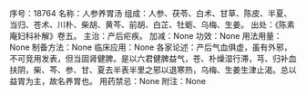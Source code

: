 序号：18764
名称：人参养胃汤
组成：人参、茯苓、白术、甘草、陈皮、半夏、当归、苍术、川朴、柴胡、黄芩、前胡、白芷、牡蛎、乌梅、生姜。
出处：《陈素庵妇科补解》卷五。
主治：产后疟疾。
加减：None
功效：None
用法用量：None
制备方法：None
临床应用：None
各家论述：产后气血俱虚，虽有外邪，不可竞用发表，但当固肾健脾。是以六君健脾益气，苍、朴燥湿行滞，芎、归补血扶阴，柴、芩、参、甘、夏去半表半里之邪以退寒热，乌梅、生姜生津止渴。总以益胃为主，故名养胃也。
用药禁忌：None
附注：None
